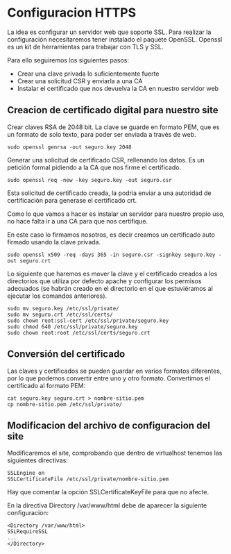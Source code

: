 # Configuracion HTTPS

La idea es configurar un servidor web que soporte SSL. Para realizar la configuración necesitaremos tener instalado el paquete OpenSSL. Openssl es un kit de herramientas para trabajar con TLS y SSL.

Para ello seguiremos los siguientes pasos:
* Crear una clave privada lo suficientemente fuerte
* Crear una solicitud CSR y enviarla a una CA
* Instalar el certificado que nos devuelva la CA en nuestro servidor web


## Creacion de certificado digital para nuestro site

Crear claves RSA de 2048 bit. La clave se guarde en formato PEM, que es un formato de solo texto,
para poder ser enviada a través de web.

```
sudo openssl genrsa -out seguro.key 2048
```
Generar una solicitud de certificado CSR, rellenando los datos. Es un petición formal pidiendo
a la CA que nos firme el certificado.
```
sudo openssl req -new -key seguro.key -out seguro.csr
```
Esta solicitud de certificado creada, la podría enviar a una autoridad de certificación para generase el
certificado crt. 

Como lo que vamos a hacer es instalar un servidor para nuestro propio uso, no hace falta ir a una CA
para que nos certifique.

En este caso lo firmamos nosotros, es decir creamos un certificado auto firmado usando
la clave privada.
```
sudo openssl x509 -req -days 365 -in seguro.csr -signkey seguro.key -out seguro.crt
```
Lo siguiente que haremos es mover la clave y el certificado creados a los directorios que utiliza por
defecto apache y configurar los permisos adecuados (se habrán creado en el directorio en el que
estuviéramos al ejecutar los comandos anteriores).
```
sudo mv seguro.key /etc/ssl/private/
sudo mv seguro.crt /etc/ssl/certs/
sudo chown root:ssl-cert /etc/ssl/private/seguro.key
sudo chmod 640 /etc/ssl/private/seguro.key
sudo chown root:root /etc/ssl/certs/seguro.crt 
```
## Conversión del certificado

Las claves y certificados se pueden guardar en varios formatos diferentes, por lo que podemos 
convertir entre uno y otro formato. Convertimos el certificado al formato PEM:

```
cat seguro.key seguro.crt > nombre-sitio.pem
cp nombre-sitio.pem /etc/ssl/private/
```
## Modificacion del archivo de configuracion del site

Modificaremos el site, comprobando que dentro de virtualhost tenemos las siguientes
directivas:
```
SSLEngine on
SSLCertificateFile /etc/ssl/private/nombre-sitio.pem
```
Hay que comentar la opción SSLCertificateKeyFile para que no afecte.

En la directiva Directory /var/www/html debe de aparecer la siguiente configuracion:
```
<Directory /var/www/html>
SSLRequireSSL
...
</Directory>
```
